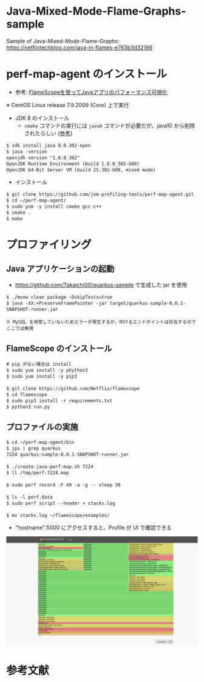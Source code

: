 # Java-Mixed-Mode-Flame-Graphs-sample
Sample of Java-Mixed-Mode-Flame-Graphs: https://netflixtechblog.com/java-in-flames-e763b3d32166

# perf-map-agent のインストール

* 参考: [FlameScopeを使ってJavaアプリのパフォーマンス可視化](https://blog.motikan2010.com/entry/2018/04/22/FlameScopeを使ってJavaアプリのパフォーマンス可視化)

※ CentOS Linux release 7.9.2009 (Core) 上で実行

+ JDK 8 のインストール
  + `cmake` コマンドの実行には `javah` コマンドが必要だが、java10 から削除されたらしい ([参考](https://stackoverflow.com/questions/50352098/javah-missing-after-jdk-install/50353275))

```
$ sdk install java 8.0.302-open
$ java -version
openjdk version "1.8.0_302"
OpenJDK Runtime Environment (build 1.8.0_302-b08)
OpenJDK 64-Bit Server VM (build 25.302-b08, mixed mode)
```

* インストール

```
$ git clone https://github.com/jvm-profiling-tools/perf-map-agent.git
$ cd ~/perf-map-agent/
$ sudo yum -y install cmake gcc-c++
$ cmake .
$ make
```

# プロファイリング

## Java アプリケーションの起動

* https://github.com/Takaichi00/quarkus-sample で生成した jar を使用

```
$ ./mvnw clean package -DskipTests=true
$ java -XX:+PreserveFramePointer -jar target/quarkus-sample-0.0.1-SNAPSHOT-runner.jar

※ MySQL を用意していないためエラーが発生するが、叩けるエンドポイントは存在するのでここでは無視
```

## FlameScope のインストール

```
# pip がない場合は install
$ sudo yum install -y phython3
$ sudo yum install -y pip3

$ git clone https://github.com/Netflix/flamescope
$ cd flamescope
$ sudo pip3 install -r requirements.txt
$ python3 run.py
```

## プロファイルの実施

```
$ cd ~/perf-map-agent/bin
$ jps | grep quarkus
7224 quarkus-sample-0.0.1-SNAPSHOT-runner.jar

$ ./create-java-perf-map.sh 7224
$ ll /tmp/perf-7224.map

$ sudo perf record -F 49 -a -g -- sleep 30

$ ls -l perf.data
$ sudo perf script --header > stacks.log

$ mv stacks.log ~/flamescope/examples/
```

* "hostname":5000 にアクセスすると、Profile が UI で確認できる

![flamescope-sample](./img/flamescope-sample.png)

# 参考文献

